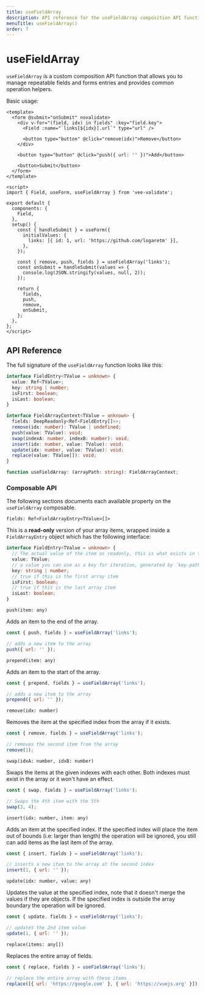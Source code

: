 ```yaml
---
title: useFieldArray
description: API reference for the useFieldArray composition API function
menuTitle: useFieldArray()
order: 7
---
```


# useFieldArray <DocBadge title="v4.5" />

`useFieldArray` is a custom composition API function that allows you to manage repeatable fields and forms entries and provides common operation helpers.

Basic usage:

```vue
<template>
  <form @submit="onSubmit" novalidate>
    <div v-for="(field, idx) in fields" :key="field.key">
      <Field :name="`links[${idx}].url`" type="url" />

      <button type="button" @click="remove(idx)">Remove</button>
    </div>

    <button type="button" @click="push({ url: '' })">Add</button>

    <button>Submit</button>
  </form>
</template>

<script>
import { Field, useForm, useFieldArray } from 'vee-validate';

export default {
  components: {
    Field,
  },
  setup() {
    const { handleSubmit } = useForm({
      initialValues: {
        links: [{ id: 1, url: 'https://github.com/logaretm' }],
      },
    });

    const { remove, push, fields } = useFieldArray('links');
    const onSubmit = handleSubmit(values => {
      console.log(JSON.stringify(values, null, 2));
    });

    return {
      fields,
      push,
      remove,
      onSubmit,
    };
  },
};
</script>
```

## API Reference

The full signature of the `useFieldArray` function looks like this:

```ts
interface FieldEntry<TValue = unknown> {
  value: Ref<TValue>;
  key: string | number;
  isFirst: boolean;
  isLast: boolean;
}

interface FieldArrayContext<TValue = unknown> {
  fields: DeepReadonly<Ref<FieldEntry[]>>;
  remove(idx: number): TValue | undefined;
  push(value: TValue): void;
  swap(indexA: number, indexB: number): void;
  insert(idx: number, value: TValue): void;
  update(idx: number, value: TValue): void;
  replace(value: TValue[]): void;
}

function useFieldArray: (arrayPath: string): FieldArrayContext;
```

### Composable API

The following sections documents each available property on the `useFieldArray` composable.

<code-title level="4">

`fields: Ref<FieldArrayEntry<TValue>[]>`

</code-title>

This is a **read-only** version of your array items, wrapped inside a `FieldArrayEntry` object which has the following interface:

```ts
interface FieldEntry<TValue = unknown> {
  // The actual value of the item as readonly, this is what exists in the form values
  value: TValue;
  // a value you can use as a key for iteration, generated by `key-path` prop
  key: string | number;
  // true if this is the first array item
  isFirst: boolean;
  // true if this is the last array item
  isLast: boolean;
}
```

<code-title level="4">

`push(item: any)`

</code-title>

Adds an item to the end of the array.

```js
const { push, fields } = useFieldArray('links');

// adds a new item to the array
push({ url: '' });
```

<code-title level="4">

`prepend(item: any)`

</code-title>

Adds an item to the start of the array.

```js
const { prepend, fields } = useFieldArray('links');

// adds a new item to the array
prepend({ url: '' });
```

<code-title level="4">

`remove(idx: number)`

</code-title>

Removes the item at the specified index from the array if it exists.

```js
const { remove, fields } = useFieldArray('links');

// removes the second item from the array
remove(1);
```

<code-title level="4">

`swap(idxA: number, idxB: number)`

</code-title>

Swaps the items at the given indexes with each other. Both indexes must exist in the array or it won't have an effect.

```js
const { swap, fields } = useFieldArray('links');

// Swaps the 4th item with the 5th
swap(3, 4);
```

<code-title level="4">

`insert(idx: number, item: any)`

</code-title>

Adds an item at the specified index. If the specified index will place the item out of bounds (i.e: larger than length) the operation will be ignored, you still can add items as the last item of the array.

```js
const { insert, fields } = useFieldArray('links');

// inserts a new item to the array at the second index
insert(1, { url: '' });
```

<code-title level="4">

`update(idx: number, value: any)`

</code-title>

Updates the value at the specified index, note that it doesn't merge the values if they are objects. If the specified index is outside the array boundary the operation will be ignored.

```js
const { update, fields } = useFieldArray('links');

// updates the 2nd item value
update(1, { url: '' });
```

<code-title level="4">

`replace(items: any[])`

</code-title>

Replaces the entire array of fields.

```js
const { replace, fields } = useFieldArray('links');

// replace the entire array with these items
replace([{ url: 'https://google.com' }, { url: 'https://vuejs.org' }]);
```
